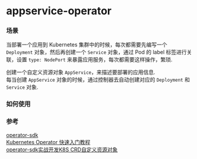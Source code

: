 appservice-operator
====================

### 场景

当部署一个应用到 Kubernetes 集群中的时候，每次都需要先编写一个 `Deployment` 对象，然后再创建一个 `Service` 对象，通过 Pod 的 label 标签进行关联，设置 `type: NodePort` 来暴露应用服务，每次都需要这样操作，繁琐.


创建一个自定义资源对象 `AppService`，来描述要部署的应用信息.  
每当创建 `AppService` 对象的时候，通过控制器去自动创建对应的 `Deployment` 和 `Service` 对象.


### 如何使用


### 参考
[operator-sdk](https://sdk.operatorframework.io/docs/building-operators/golang/quickstart/)  
[Kubernetes Operator 快速入门教程](https://www.qikqiak.com/post/k8s-operator-101/?utm_source=pocket_mylist)  
[operator-sdk实战开发K8S CRD自定义资源对象](https://blog.51cto.com/zhangxueliang/3635432)
